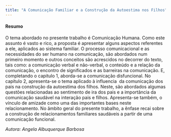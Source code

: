 ```yaml
--- 
title: "A Comunicação Familiar e a Construção da Autoestima nos Filhos"
---
```



#### Resumo

O tema abordado no presente trabalho é Comunicação Humana. Como este assunto é vasto e rico, a proposta é apresentar alguns aspectos referentes a ele, aplicados ao sistema familiar. O processo comunicacional e as necessidades do ser humano na comunicação, são abordados num primeiro momento e outros conceitos são acrescidos no decorrer do texto, tais como: a comunicação verbal e não-verbal, o conteúdo e a relação da comunicação, o encontro de significados e as barreiras na comunicação. E, completando o capitulo 1, aborda-se a comunicação disfuncional. No capítulo 2, apresenta-se o tema aplicado à influencia  da comunicação dos pais na construção da autoestima dos filhos. Neste, são abordados algumas questões relacionadas ao sentimento de ira dos pais e a importância da comunicação saudável na interação pais e filhos. Apresenta-se também, o vínculo de amizade como uma das importantes bases neste relacionamento. No âmbito geral do presente trabalho, a ênfase recai sobre a construção de relacionamentos familiares saudáveis a partir de uma comunicação funcional.

*Autora: Angela Albuquerque Barbosa*